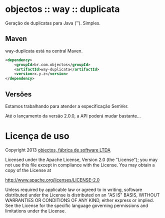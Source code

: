 # objectos :: way :: duplicata

Geração de duplicatas para Java (&trade;). Simples.

## Maven

way-duplicata está na central Maven.

```xml
<dependency>
    <groupId>br.com.objectos</groupId>
    <artifactId>way-duplicata</artifactId>
    <version>x.y.z</version>
</dependency>
```

## Versões

Estamos trabalhando para atender a especificação SemVer.

Até o lançamento da versão 2.0.0, a API poderá mudar bastante...

# Licença de uso

Copyright 2013 [objectos, fábrica de software LTDA](http://www.objectos.com.br)

Licensed under the Apache License, Version 2.0 (the "License"); 
you may not use this file except in compliance with the License. 
You may obtain a copy of the License at

http://www.apache.org/licenses/LICENSE-2.0

Unless required by applicable law or agreed to in writing, 
software distributed under the License is distributed on an "AS IS" BASIS, 
WITHOUT WARRANTIES OR CONDITIONS OF ANY KIND, either express or implied. 
See the License for the specific language governing permissions 
and limitations under the License.